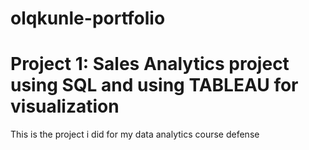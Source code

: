 # olqkunle-portfolio
# Project 1: Sales Analytics project using SQL and using TABLEAU for visualization

This is the project i did for my data analytics course defense 
